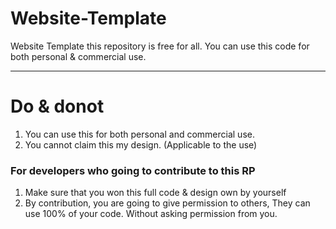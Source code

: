 # Website-Template
Website Template this repository is free for all. You can use this code for both personal &amp; commercial use.


------------



#  Do & donot
1. You can use this for both personal and commercial use.
2. You cannot claim this my design. (Applicable to the use)

### For developers who going to contribute to this RP

1. Make sure that you won this full code & design own by yourself
2. By contribution, you are going to give permission to others, They can use 100% of your code. Without asking permission from you.
